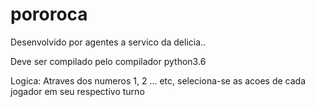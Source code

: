 # pororoca

Desenvolvido por agentes a servico da delicia..

Deve ser compilado pelo compilador python3.6

Logica:
	Atraves dos numeros 1, 2 ... etc, seleciona-se as acoes de cada jogador em seu respectivo turno
		
